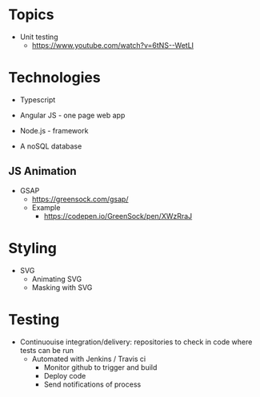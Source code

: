 # Topics

- Unit testing
	- https://www.youtube.com/watch?v=6tNS--WetLI

# Technologies

- Typescript

- Angular JS - one page web app

- Node.js - framework

- A noSQL database


## JS Animation

- GSAP
	- https://greensock.com/gsap/
	- Example
		- https://codepen.io/GreenSock/pen/XWzRraJ

# Styling

- SVG
	- Animating SVG
	- Masking with SVG

# Testing

- Continuouise integration/delivery: repositories to check in code where tests can be run
	- Automated with Jenkins / Travis ci
		- Monitor github to trigger and build
		- Deploy code
		- Send notifications of process